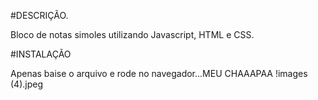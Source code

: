 #DESCRIÇÃO.

Bloco de notas simoles utilizando Javascript, HTML e CSS.

#INSTALAÇÃO

Apenas baise o arquivo e rode no navegador...MEU CHAAAPAA
!images (4).jpeg
